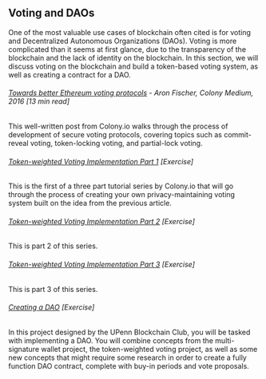 ## Voting and DAOs

One of the most valuable use cases of blockchain often cited is for voting and Decentralized Autonomous Organizations \(DAOs\).  Voting is more complicated than it seems at first glance, due to the transparency of the blockchain and the lack of identity on the blockchain.  In this section, we will discuss voting on the blockchain and build a token-based voting system, as well as creating a contract for a DAO.

###### [Towards better Ethereum voting protocols](https://blog.colony.io/towards-better-ethereum-voting-protocols-7e54cb5a0119) - Aron Fischer, Colony Medium, 2016 \[13 min read\]

This well-written post from Colony.io walks through the process of development of secure voting protocols, covering topics such as commit-reveal voting, token-locking voting, and partial-lock voting.

###### [Token-weighted Voting Implementation Part 1](https://blog.colony.io/token-weighted-voting-implementation-part-1-72f836b5423b) \[Exercise\]

This is the first of a three part tutorial series by Colony.io that will go through the process of creating your own privacy-maintaining voting system built on the idea from the previous article.

###### [Token-weighted Voting Implementation Part 2](https://blog.colony.io/token-weighted-voting-implementation-part-2-13e490fe1b8a) \[Exercise\]

This is part 2 of this series.

###### [Token-weighted Voting Implementation Part 3](https://blog.colony.io/token-weighted-voting-implementation-part-3-821dde0a674b) \[Exercise\]

This is part 3 of this series.

###### [Creating a DAO](https://docs.google.com/document/d/13gpr8ddfyQnYiHDNr9mIDOwNzhAp5FJ9sziXAA9dOrs/edit) \[Exercise\]

In this project designed by the UPenn Blockchain Club, you will be tasked with implementing a DAO.  You will combine concepts from the multi-signature wallet project, the token-weighted voting project, as well as some new concepts that might require some research in order to create a fully function DAO contract, complete with buy-in periods and vote proposals.

